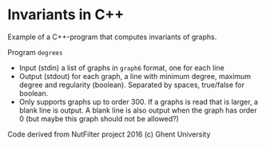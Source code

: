 Invariants in C++
===

Example of a C++-program that computes invariants of graphs.

Program `degrees`
* Input (stdin) a list of graphs in `graph6` format, one for each line
* Output (stdout) for each graph, a line with minimum degree, maximum degree and regularity (boolean). Separated by spaces, true/false for boolean.
* Only supports graphs up to order 300. If a graphs is read that is larger, a blank line is output. A blank line is
  also output when the graph has order 0 (but maybe this graph should not be allowed?)

Code derived from NutFilter project 2016 (c) Ghent University
